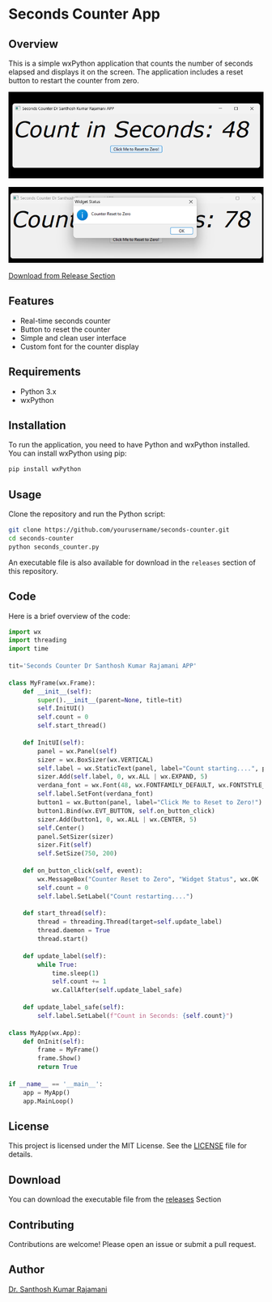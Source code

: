 
# Seconds Counter App

## Overview

This is a simple wxPython application that counts the number of seconds elapsed and displays it on the screen. The application includes a reset button to restart the counter from zero. 


![App Screenshot1](screenshot1.png)


![App_Sceenshot2](screenshot2.png)

[Download from Release Section](https://github.com/kephalian/Seconds-Counter/releases)


## Features

- Real-time seconds counter
- Button to reset the counter
- Simple and clean user interface
- Custom font for the counter display

## Requirements

- Python 3.x
- wxPython

## Installation

To run the application, you need to have Python and wxPython installed. You can install wxPython using pip:

```bash
pip install wxPython
```

## Usage

Clone the repository and run the Python script:

```bash
git clone https://github.com/yourusername/seconds-counter.git
cd seconds-counter
python seconds_counter.py
```

An executable file is also available for download in the `releases` section of this repository.

## Code

Here is a brief overview of the code:

```python
import wx
import threading
import time

tit='Seconds Counter Dr Santhosh Kumar Rajamani APP'

class MyFrame(wx.Frame):
    def __init__(self):
        super().__init__(parent=None, title=tit)
        self.InitUI()
        self.count = 0
        self.start_thread()

    def InitUI(self):
        panel = wx.Panel(self)
        sizer = wx.BoxSizer(wx.VERTICAL)
        self.label = wx.StaticText(panel, label="Count starting....", pos=(20, 20))
        sizer.Add(self.label, 0, wx.ALL | wx.EXPAND, 5)
        verdana_font = wx.Font(48, wx.FONTFAMILY_DEFAULT, wx.FONTSTYLE_ITALIC, wx.FONTWEIGHT_NORMAL, faceName="Verdana")
        self.label.SetFont(verdana_font)
        button1 = wx.Button(panel, label="Click Me to Reset to Zero!")
        button1.Bind(wx.EVT_BUTTON, self.on_button_click)
        sizer.Add(button1, 0, wx.ALL | wx.CENTER, 5)
        self.Center()
        panel.SetSizer(sizer)
        sizer.Fit(self)
        self.SetSize(750, 200)
        
    def on_button_click(self, event):
        wx.MessageBox("Counter Reset to Zero", "Widget Status", wx.OK | wx.ICON_INFORMATION)
        self.count = 0
        self.label.SetLabel("Count restarting....")
        
    def start_thread(self):
        thread = threading.Thread(target=self.update_label)
        thread.daemon = True
        thread.start()

    def update_label(self):
        while True:
            time.sleep(1)
            self.count += 1
            wx.CallAfter(self.update_label_safe)

    def update_label_safe(self):
        self.label.SetLabel(f"Count in Seconds: {self.count}")

class MyApp(wx.App):
    def OnInit(self):
        frame = MyFrame()
        frame.Show()
        return True

if __name__ == '__main__':
    app = MyApp()
    app.MainLoop()
```

## License

This project is licensed under the MIT License. See the [LICENSE](LICENSE) file for details.

## Download

You can download the executable file from the [releases](https://github.com/kephalian/Seconds-Counter/releases) Section 

## Contributing

Contributions are welcome! Please open an issue or submit a pull request.

## Author

[Dr. Santhosh Kumar Rajamani](https://github.com/kephalian)

